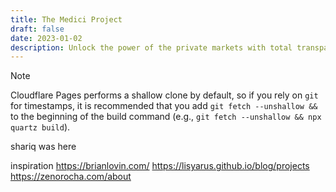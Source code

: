 ```yaml
---
title: The Medici Project
draft: false
date: 2023-01-02
description: Unlock the power of the private markets with total transparency & flexibility.
---
```


> [!note]
> Cloudflare Pages performs a shallow clone by default, so if you rely on `git` for timestamps, it is recommended that you add `git fetch --unshallow &&` to the beginning of the build command (e.g., `git fetch --unshallow && npx quartz build`).

shariq was here

inspiration
https://brianlovin.com/
https://lisyarus.github.io/blog/projects
https://zenorocha.com/about